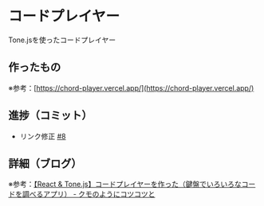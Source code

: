 # コードプレイヤー

Tone.jsを使ったコードプレイヤー

## 作ったもの

※参考：[https://chord-player.vercel.app/](https://chord-player.vercel.app/)

## 進捗（コミット）

- リンク修正 [#8](https://github.com/ryo-i/chord-player/issues/8)

## 詳細（ブログ）

※参考：[【React & Tone.js】コードプレイヤーを作った（鍵盤でいろいろなコードを調べるアプリ） - クモのようにコツコツと](https://www.i-ryo.com/entry/2021/10/27/064429）)